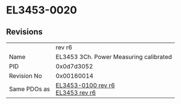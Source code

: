 # EL3453-0020

## Revisions
<table>
<tr>
<td></td>
<td>rev r6</td>
</tr>
<tr>
<td>Name</td>
<td>EL3453 3Ch. Power Measuring calibrated</td>
</tr>
<tr>
<td>PID</td>
<td>0x0d7d3052</td>
</tr>
<tr>
<td>Revision No</td>
<td>0x00160014</td>
</tr>
<tr>
<td>Same PDOs as</td>
<td><a href="EL3453-0100.md">EL3453-0100 rev r6</a><br/><a href="EL3453.md">EL3453 rev r6</a></td>
</tr>
</table>
